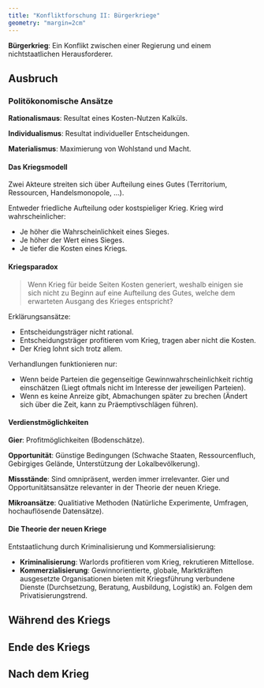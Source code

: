 ```yaml
---
title: "Konfliktforschung II: Bürgerkriege"
geometry: "margin=2cm"
---
```


**Bürgerkrieg**: Ein Konflikt zwischen einer Regierung und einem nichtstaatlichen Herausforderer.

## Ausbruch

### Politökonomische Ansätze

**Rationalismaus**: Resultat eines Kosten-Nutzen Kalküls.

**Individualismus**: Resultat individueller Entscheidungen.

**Materialismus**: Maximierung von Wohlstand und Macht.

#### Das Kriegsmodell

Zwei Akteure streiten sich über Aufteilung eines Gutes (Territorium, Ressourcen, Handelsmonopole, ...).

Entweder friedliche Aufteilung oder kostspieliger Krieg. Krieg wird wahrscheinlicher:

* Je höher die Wahrscheinlichkeit eines Sieges.
* Je höher der Wert eines Sieges.
* Je tiefer die Kosten eines Kriegs.

#### Kriegsparadox

> Wenn Krieg für beide Seiten Kosten generiert, weshalb einigen sie sich nicht zu Beginn auf eine Aufteilung des Gutes, welche dem erwarteten Ausgang des Krieges entspricht?

Erklärungsansätze:

* Entscheidungsträger nicht rational.
* Entscheidungsträger profitieren vom Krieg, tragen aber nicht die Kosten.
* Der Krieg lohnt sich trotz allem.

Verhandlungen funktionieren nur:

* Wenn beide Parteien die gegenseitige Gewinnwahrscheinlichkeit richtig einschätzen (Liegt oftmals nicht im Interesse der jeweiligen Parteien).
* Wenn es keine Anreize gibt, Abmachungen später zu brechen (Ändert sich über die Zeit, kann zu Präemptivschlägen führen).

#### Verdienstmöglichkeiten

**Gier**: Profitmöglichkeiten (Bodenschätze).

**Opportunität**: Günstige Bedingungen (Schwache Staaten, Ressourcenfluch, Gebirgiges Gelände, Unterstützung der Lokalbevölkerung).

**Missstände**: Sind omnipräsent, werden immer irrelevanter. Gier und Opportunitätsansätze relevanter in der Theorie der neuen Kriege.

**Mikroansätze**: Qualitiative Methoden (Natürliche Experimente, Umfragen, hochauflösende Datensätze).

#### Die Theorie der neuen Kriege

Entstaatlichung durch Kriminalisierung und Kommersialisierung:

* **Kriminalisierung**: Warlords profitieren vom Krieg, rekrutieren Mittellose.
* **Kommerzialisierung**: Gewinnorientierte, globale, Marktkräften ausgesetzte Organisationen bieten mit Kriegsführung verbundene Dienste (Durchsetzung, Beratung, Ausbildung, Logistik) an. Folgen dem Privatisierungstrend.

## Während des Kriegs

## Ende des Kriegs

## Nach dem Krieg

